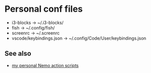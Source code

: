 # Personal conf files

  * i3-blocks -> ~/.i3-blocks/
  * fish -> ~/.config/fish/
  * screenrc -> ~/.screenrc
  * vscode/keybindings.json -> ~/.config/Code/User/keybindings.json

## See also

  * [my personal Nemo action scripts](https://github.com/brunetton/nemo-actions)
